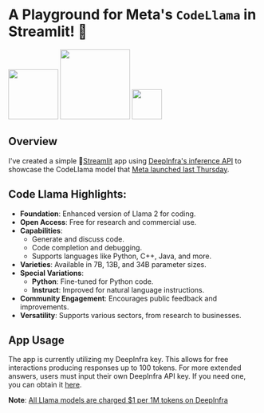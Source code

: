# A Playground for Meta's `CodeLlama` in Streamlit! 🎈

<p float="left">
  <img src="https://github.com/CharlyWargnier/CodeLlama-via-DeepInfra/assets/27242399/3d6116fa-dee6-4476-8626-2d20743da9c5" width="100">
  <img src="https://github.com/CharlyWargnier/CodeLlama-via-DeepInfra/assets/27242399/8c150c9b-ce9d-4994-84cf-72d19086e6f2" width="140">
  <img src="https://github.com/CharlyWargnier/CodeLlama-via-DeepInfra/assets/27242399/a690b8a6-e826-4793-a7e6-10d2dd7b9680" width="60">
</p>

## Overview
I've created a simple 🎈[Streamlit](https://streamlit.io/) app using [DeepInfra's inference API](https://deepinfra.com/docs/advanced/openai_api) to showcase the CodeLlama model that [Meta launched last Thursday](https://about.fb.com/news/2023/08/code-llama-ai-for-coding/).

## Code Llama Highlights:

- **Foundation**: Enhanced version of Llama 2 for coding.
- **Open Access**: Free for research and commercial use.
- **Capabilities**:
  - Generate and discuss code.
  - Code completion and debugging.
  - Supports languages like Python, C++, Java, and more.
- **Varieties**: Available in 7B, 13B, and 34B parameter sizes.
- **Special Variations**:
  - **Python**: Fine-tuned for Python code.
  - **Instruct**: Improved for natural language instructions.
- **Community Engagement**: Encourages public feedback and improvements.
- **Versatility**: Supports various sectors, from research to businesses.

## App Usage
The app is currently utilizing my DeepInfra key. This allows for free interactions producing responses up to 100 tokens. For more extended answers, users must input their own DeepInfra API key. If you need one, you can obtain it [here](https://deepinfra.com/dash/api_keys).

**Note**: [All Llama models are charged $1 per 1M tokens on DeepInfra](https://deepinfra.com/pricing)


